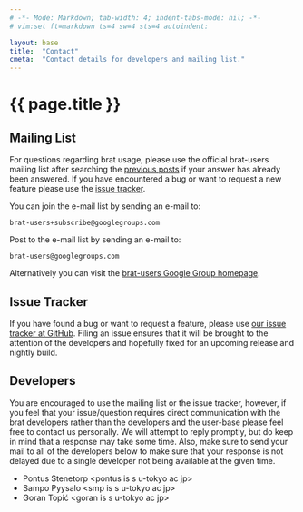 ```yaml
---
# -*- Mode: Markdown; tab-width: 4; indent-tabs-mode: nil; -*-
# vim:set ft=markdown ts=4 sw=4 sts=4 autoindent:

layout: base
title:  "Contact"
cmeta:  "Contact details for developers and mailing list."
---
```

# {{ page.title }} #

## Mailing List ##

For questions regarding brat usage, please use the official brat-users mailing
list after searching the [previous posts][mailing_list] if your answer has
already been answered. If you have encountered a bug or want to request a new
feature please use the [issue tracker][github_issues].

You can join the e-mail list by sending an e-mail to:

    brat-users+subscribe@googlegroups.com
    
Post to the e-mail list by sending an e-mail to:

    brat-users@googlegroups.com

Alternatively you can visit the [brat-users Google Group homepage][mailing_list].

[mailing_list]: https://groups.google.com/d/forum/brat-users
[github_issues]: https://github.com/nlplab/brat/issues

## Issue Tracker ##

If you have found a bug or want to request a feature, please use [our issue
tracker at GitHub][github_issues]. Filing an issue ensures that it will be
brought to the attention of the developers and hopefully fixed for an upcoming
release and nightly build.

## Developers ##

You are encouraged to use the mailing list or the issue tracker, however, if
you feel that your issue/question requires direct communication with the brat
developers rather than the developers and the user-base please feel free to
contact us personally. We will attempt to reply promptly, but do keep in mind
that a response may take some time. Also, make sure to send your mail to all
of the developers below to make sure that your response is not delayed due to
a single developer not being available at the given time.

* Pontus Stenetorp          &lt;pontus is s u-tokyo ac jp&gt;
* Sampo Pyysalo             &lt;smp is s u-tokyo ac jp&gt;
* Goran Topić               &lt;goran is s u-tokyo ac jp&gt;
